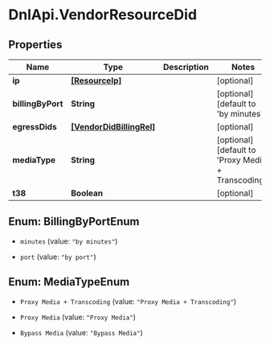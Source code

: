 # DnlApi.VendorResourceDid

## Properties
Name | Type | Description | Notes
------------ | ------------- | ------------- | -------------
**ip** | [**[ResourceIp]**](ResourceIp.md) |  | [optional] 
**billingByPort** | **String** |  | [optional] [default to &#39;by minutes&#39;]
**egressDids** | [**[VendorDidBillingRel]**](VendorDidBillingRel.md) |  | [optional] 
**mediaType** | **String** |  | [optional] [default to &#39;Proxy Media + Transcoding&#39;]
**t38** | **Boolean** |  | [optional] 


<a name="BillingByPortEnum"></a>
## Enum: BillingByPortEnum


* `minutes` (value: `"by minutes"`)

* `port` (value: `"by port"`)




<a name="MediaTypeEnum"></a>
## Enum: MediaTypeEnum


* `Proxy Media + Transcoding` (value: `"Proxy Media + Transcoding"`)

* `Proxy Media` (value: `"Proxy Media"`)

* `Bypass Media` (value: `"Bypass Media"`)




